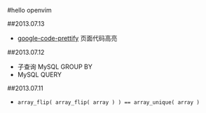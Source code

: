 #hello openvim


##2013.07.13
* [google-code-prettify](http://code.google.com/p/google-code-prettify/) 页面代码高亮



##2013.07.12
* 子查询 MySQL GROUP BY
* MySQL QUERY

##2013.07.11
* ```array_flip( array_flip( array ) ) == array_unique( array )```
